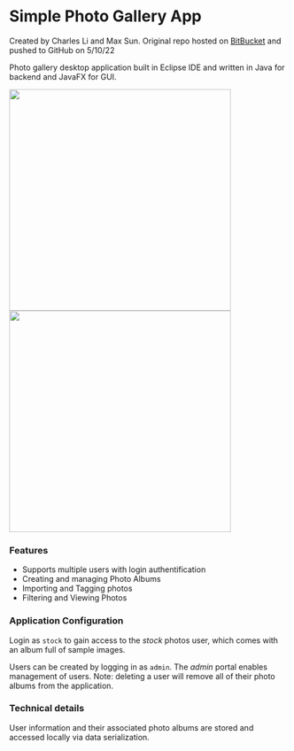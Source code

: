 # Simple Photo Gallery App

Created by Charles Li and Max Sun. Original repo hosted on [BitBucket](https://bitbucket.org/ms2814/photos-55.git) and pushed to GitHub on 5/10/22

Photo gallery desktop application built in Eclipse IDE and written in Java for backend and JavaFX for GUI.


<img src="https://user-images.githubusercontent.com/50348516/167721807-88e7b18a-2143-42da-aada-35900345fc8a.png" width=400> <img src="https://user-images.githubusercontent.com/50348516/167721887-d9a1c7ea-022f-438a-8793-434b24fad62f.png" width=400>


### Features

- Supports multiple users with login authentification
- Creating and managing Photo Albums
- Importing and Tagging photos
- Filtering and Viewing Photos

### Application Configuration

Login as `stock` to gain access to the *stock* photos user, which comes with an album full of sample images.

Users can be created by logging in as `admin`. The *admin* portal enables management of users. Note: deleting a user will remove all of their photo albums from the application.

### Technical details

User information and their associated photo albums are stored and accessed locally via data serialization. 
